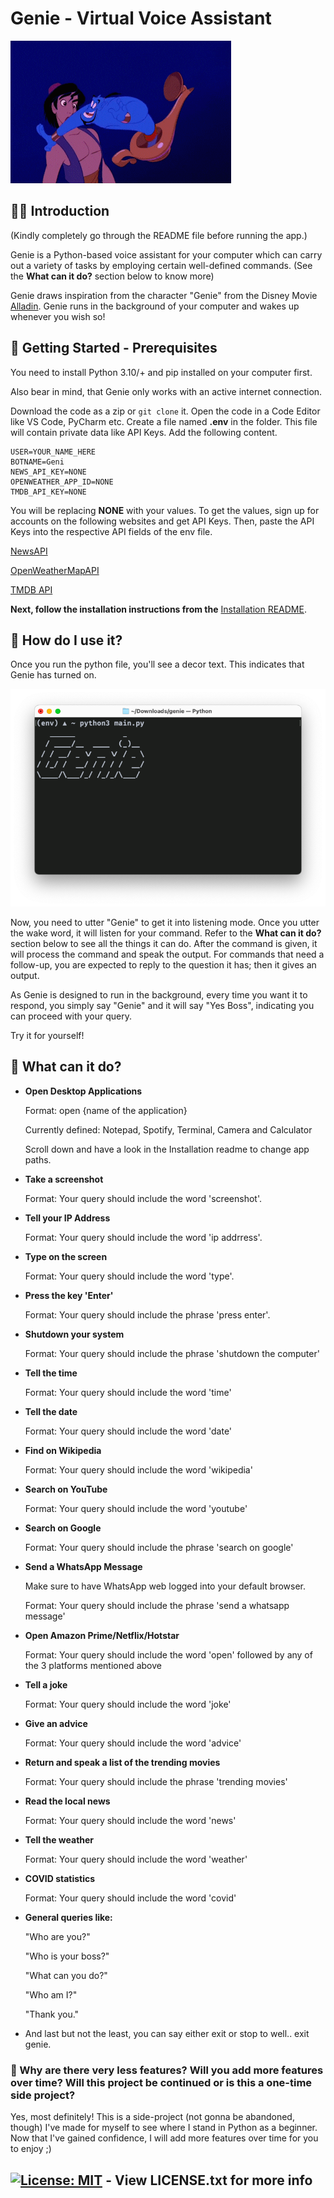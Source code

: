 # Genie - Virtual Voice Assistant

![genie-gif](readme-media/genie-gif.gif)

## 🧞‍♂️ Introduction

(Kindly completely go through the README file before running the app.)

Genie is a Python-based voice assistant for your computer which can carry out a variety of tasks by employing certain well-defined commands. (See the **What can it do?** section below to know more)

Genie draws inspiration from the character "Genie" from the Disney Movie [Alladin](https://movies.disney.com/aladdin-2019). Genie runs in the background of your computer and wakes up whenever you wish so!

## 🏁 Getting Started - Prerequisites

You need to install Python 3.10/+ and pip installed on your computer first.

Also bear in mind, that Genie only works with an active internet connection.

Download the code as a zip or `git clone` it. Open the code in a Code Editor like VS Code, PyCharm etc. Create a file named **.env** in the folder. This file will contain private data like API Keys. Add the following content.

```
USER=YOUR_NAME_HERE
BOTNAME=Geni
NEWS_API_KEY=NONE
OPENWEATHER_APP_ID=NONE
TMDB_API_KEY=NONE
```

You will be replacing **NONE** with your values. To get the values, sign up for accounts on the following websites and get API Keys. Then, paste the API Keys into the respective API fields of the env file.

[NewsAPI](https://newsapi.org/)

[OpenWeatherMapAPI](https://openweathermap.org/)

[TMDB API](https://www.themoviedb.org/)

**Next, follow the installation instructions from the** [Installation README](Installation.md).

## 🔮 How do I use it?

Once you run the python file, you'll see a decor text. This indicates that Genie has turned on.

![Genie decor](readme-media/Genie-decor.png)

Now, you need to utter "Genie" to get it into listening mode. Once you utter the wake word, it will listen for your command. Refer to the **What can it do?** section below to see all the things it can do. After the command is given, it will process the command and speak the output. For commands that need a follow-up, you are expected to reply to the question it has; then it gives an output. 

As Genie is designed to run in the background, every time you want it to respond, you simply say "Genie" and it will say "Yes Boss", indicating you can proceed with your query.

Try it for yourself!

## 🚀 What can it do?

- **Open Desktop Applications**

  Format: open {name of the application}

  Currently defined: Notepad, Spotify, Terminal, Camera and Calculator

  Scroll down and have a look in the Installation readme to change app paths.

- **Take a screenshot**

  Format: Your query should include the word 'screenshot'.

- **Tell your IP Address**

  Format: Your query should include the word 'ip addrress'.

- **Type on the screen**

  Format: Your query should include the word 'type'.

- **Press the key 'Enter'**

  Format: Your query should include the phrase 'press enter'.

- **Shutdown your system**

  Format: Your query should include the phrase 'shutdown the computer'

- **Tell the time**

  Format: Your query should include the word 'time'

- **Tell the date**

  Format: Your query should include the word 'date'

- **Find on Wikipedia**

  Format: Your query should include the word 'wikipedia'

- **Search on YouTube**

  Format: Your query should include the word 'youtube'

- **Search on Google**

  Format: Your query should include the phrase 'search on google'

- **Send a WhatsApp Message**

  Make sure to have WhatsApp web logged into your default browser.

  Format: Your query should include the phrase 'send a whatsapp message'

- **Open Amazon Prime/Netflix/Hotstar**

  Format: Your query should include the word 'open' followed by any of the 3 platforms mentioned above

- **Tell a joke**

  Format: Your query should include the word 'joke'

- **Give an advice**

  Format: Your query should include the word 'advice'

- **Return and speak a list of the trending movies**

  Format: Your query should include the phrase 'trending movies'

- **Read the local news**

  Format: Your query should include the word 'news'

- **Tell the weather**

  Format: Your query should include the word 'weather'

- **COVID statistics**

  Format: Your query should include the word 'covid'

- **General queries like:**

  "Who are you?"

  "Who is your boss?"

  "What can you do?"

  "Who am I?"

  "Thank you."

- And last but not the least, you can say either exit or stop to well.. exit genie.

### 🤔 Why are there very less features? Will you add more features over time? Will this project be continued or is this a one-time side project?

Yes, most definitely! This is a side-project (not gonna be abandoned, though) I've made for myself to see where I stand in Python as a beginner. Now that I've gained confidence, I will add more features over time for you to enjoy ;)

## [![License: MIT](https://img.shields.io/badge/License-MIT-yellow.svg)](https://opensource.org/licenses/MIT) - View LICENSE.txt for more info

